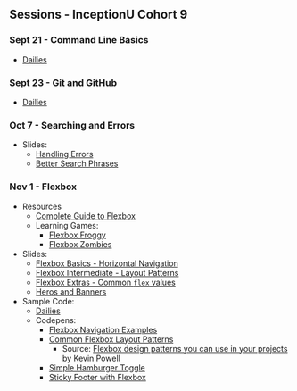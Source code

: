## Sessions - InceptionU Cohort 9
### Sept 21 - Command Line Basics
- [Dailies](https://github.com/acidtone/dailies-c9/tree/main/2022-09-21-command-line/follow-the-white-rabbit)

### Sept 23 - Git and GitHub
- [Dailies](https://github.com/acidtone/dailies-c9/tree/main/2022-09-23-git-and-github)

### Oct 7 - Searching and Errors
- Slides:
    - [Handling Errors](slides/js/js-errors.html)
    - [Better Search Phrases](slides/misc/better-search-phrases.html)

### Nov 1 - Flexbox
- Resources
    - [Complete Guide to Flexbox](https://css-tricks.com/snippets/css/a-guide-to-flexbox/)
    - Learning Games:
        - [Flexbox Froggy](https://flexboxfroggy.com/)
        - [Flexbox Zombies](https://mastery.games/flexboxzombies/)
- Slides:
    - [Flexbox Basics - Horizontal Navigation](slides/html-css/flexbox-basics.html)
    - [Flexbox Intermediate - Layout Patterns](slides/html-css/flexbox-intermediate.html)
    - [Flexbox Extras - Common `flex` values](slides/html-css/flexbox-extras.html)
    - [Heros and Banners](slides/html-css/heros-banners.html)
- Sample Code:
    - [Dailies](https://github.com/acidtone/dailies-c9/tree/main/2022-11-01-flexbox)
    - Codepens:
        - [Flexbox Navigation Examples](https://codepen.io/acidtone/pen/bGMaLNo)
        - [Common Flexbox Layout Patterns](https://codepen.io/acidtone/pen/JjvpOKR)
            - Source: [Flexbox design patterns you can use in your projects](https://www.youtube.com/watch?v=vQAvjof1oe4) by Kevin Powell
        - [Simple Hamburger Toggle](https://codepen.io/browsertherapy/pen/gOzvLzR)
        - [Sticky Footer with Flexbox](https://codepen.io/browsertherapy/pen/XWqZpLR)